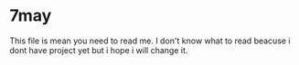 # 7may
This file is mean you need to read me.
I don't know what to read beacuse i dont have project yet but i hope i will change it.
